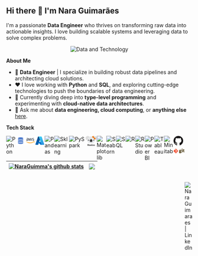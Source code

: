 ## Hi there 👋 I'm Nara Guimarães

I'm a passionate **Data Engineer** who thrives on transforming raw data into actionable insights. I love building scalable systems and leveraging data to solve complex problems.


<div align="center">
  <img src="https://github.com/user-attachments/assets/eb9ca764-dbf9-456a-af68-039568b7354d" alt="Data and Technology" width="500"/>
</div>

**About Me**

- 💼 **Data Engineer** | I specialize in building robust data pipelines and architecting cloud solutions.
- ❤️ I love working with **Python** and **SQL**, and exploring cutting-edge technologies to push the boundaries of data engineering.
- 🚀 Currently diving deep into **type-level programming** and experimenting with **cloud-native data architectures**.
- 💬 Ask me about **data engineering, cloud computing**, or **anything else** [here](https://github.com/NaraGuimma/NaraGuimma/issues).


**Tech Stack**

<img align="left" alt="Python" width="26px" src="https://cdn3.iconfinder.com/data/icons/logos-and-brands-adobe/512/267_Python-512.png" />

<img align="left" alt="SQL" width="26px"  src="https://raw.githubusercontent.com/github/explore/80688e429a7d4ef2fca1e82350fe8e3517d3494d/topics/sql/sql.png" />

<img align="left" alt="AWS" width="26px" src="https://raw.githubusercontent.com/github/explore/80688e429a7d4ef2fca1e82350fe8e3517d3494d/topics/aws/aws.png" />

<img align="left" alt="Azure" width="26px" src="https://raw.githubusercontent.com/github/explore/80688e429a7d4ef2fca1e82350fe8e3517d3494d/topics/azure/azure.png" />

<img align="left" alt="Pandas" width="26px" src="https://cdn.jsdelivr.net/npm/simple-icons@3.4.0/icons/pandas.svg" />

<img align="left" alt="Sklearning" width="40px" src="https://upload.wikimedia.org/wikipedia/commons/thumb/0/05/Scikit_learn_logo_small.svg/1200px-Scikit_learn_logo_small.svg.png" />

<img align="left" alt="PySpark" width="45px" src="https://miro.medium.com/max/1400/0*bqHf2WCDUlm7_hU3.png" />

<img align="left" alt="Koalas" width="30px" src="https://raw.githubusercontent.com/databricks/koalas/master/icons/koalas-logo.png" />

<img align="left" alt="Matplotlib" width="26px" src="https://w7.pngwing.com/pngs/215/492/png-transparent-matplotlib-python-computer-software-introduction-to-algorithms-angle-symmetry-plot.png" />

<img align="left" alt="Seaborn" width="26px" src="https://avatars.githubusercontent.com/u/22799945?s=200&v=4" />

<img align="left" alt="SQL" width="26px" src="https://user-images.githubusercontent.com/71708626/110930288-ae775d00-8307-11eb-9267-7d9c58ab4df9.png" />

<img align="left" alt="R" width="26px" src= "https://user-images.githubusercontent.com/71708626/110928123-46c01280-8305-11eb-9b50-74e8d94e11a4.png" />

<img align="left" alt="R Studio" width="26px" src="https://user-images.githubusercontent.com/71708626/110928481-b0d8b780-8305-11eb-8509-49073239ed40.png" />

<img align="left" alt="Power BI" width="26px" src="https://user-images.githubusercontent.com/71708626/110930907-702e6d80-8308-11eb-8b03-9c4ad447bcf8.png" />

<img align="left" alt="Tableau" width="26px" src="https://user-images.githubusercontent.com/71708626/110930621-19c12f00-8308-11eb-9319-93b0a1d1a6fb.png" />

<img align="left" alt="Minitab" width="26px" src="https://user-images.githubusercontent.com/71708626/110931244-cbf8f680-8308-11eb-84ad-48fd1b7913af.png" />

<img align="left" alt="GitHub" width="26px" src="https://raw.githubusercontent.com/github/explore/78df643247d429f6cc873026c0622819ad797942/topics/github/github.png" />

<img align="left" alt="Git" width="30px" src="https://raw.githubusercontent.com/github/explore/80688e429a7d4ef2fca1e82350fe8e3517d3494d/topics/git/git.png" />

 

| <a href="https://github.com/naraguimma/github-readme-stats"><img align="center" src="https://github-readme-stats.vercel.app/api?username=naraguimma&show_icons=true&include_all_commits=true&theme=buefy&hide_border=true" alt="NaraGuimma's github stats" /></a> | <a href="https://github.com/naraguimma/github-readme-stats"><img align="center" src="https://github-readme-stats.vercel.app/api/top-langs/?username=naraguimma&layout=compact&theme=buefy&hide_border=true" /></a> |
| ------------- | ------------- |

<!--
#### Top Repositories


<a href="https://github.com/naraguimma/github-readme-stats">
  <img align="center" src="https://github-readme-stats.vercel.app/api/pin/?username=NaraGuimma&repo=github-readme-stats&theme=buefy" />
</a>
<a href="https://github.com/NaraGuimma/NaraGuimma.github.io">
  <img align="center" src="https://github-readme-stats.vercel.app/api/pin/?username=NaraGuimma&repo=NaraGuimma.github.io&theme=buefy" />
</a>

<br />
-->
<br />

<a href="https://www.linkedin.com/in/nara-guimaraes/">
  <img align="right" alt="Nara Guimaraes | LinkedIn" width="21px" src="https://github.com/user-attachments/assets/83134688-8264-43e4-9a61-8c947a8b21be" />
</a>


